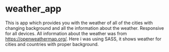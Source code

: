 # weather_app
This is app which provides you with the weather of all of the cities with changing background and all the information about the weather. Responsive for all devices.
 All information about the weather was from
           https://openweathermap.org/. Here i was using SASS, it shows weather for cities and countries with proper background.
        
          
